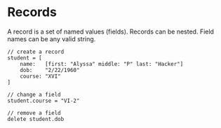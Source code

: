 # Records

A record is a set of named values (fields). Records can be nested. Field names can be any valid string.

	// create a record
	student = [
		name:	[first: "Alyssa" middle: "P" last: "Hacker"]
		dob:	"2/22/1960"
		course:	"XVI"
	]
	
	// change a field
	student.course = "VI-2"
	
	// remove a field
	delete student.dob